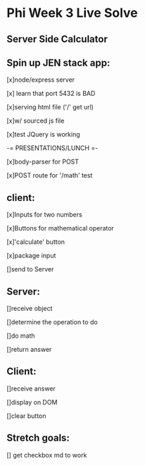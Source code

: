 Phi Week 3 Live Solve
=====================

Server Side Calculator
----------------------
Spin up JEN stack app:
----------------------
[x]node/express server

[x] learn that port 5432 is BAD

[x]serving html file ('/' get url)

[x]w/ sourced js file

[x]test JQuery is working

-= PRESENTATIONS/LUNCH =-

[x]body-parser for POST

[x]POST route for '/math' test


client:
-------

[x]Inputs for two numbers

[x]Buttons for mathematical operator

[x]'calculate' button

[x]package input 

[]send to Server

Server:
-------

[]receive object

[]determine the operation to do

[]do math

[]return answer

Client:
-------
[]receive answer

[]display on DOM

[]clear button

Stretch goals:
--------------
[] get checkbox md to work
